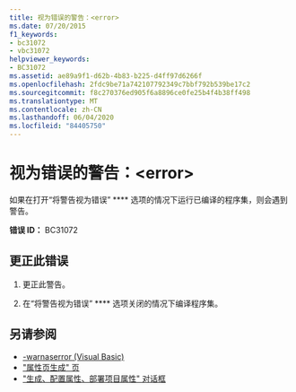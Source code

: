 ```yaml
---
title: 视为错误的警告：<error>
ms.date: 07/20/2015
f1_keywords:
- bc31072
- vbc31072
helpviewer_keywords:
- BC31072
ms.assetid: ae89a9f1-d62b-4b83-b225-d4ff97d6266f
ms.openlocfilehash: 2fdc9be71a742107792349c7bbf792b539be17c2
ms.sourcegitcommit: f8c270376ed905f6a8896ce0fe25b4f4b38ff498
ms.translationtype: MT
ms.contentlocale: zh-CN
ms.lasthandoff: 06/04/2020
ms.locfileid: "84405750"
---
```

# <a name="warning-treated-as-error-error"></a>视为错误的警告：\<error>
如果在打开“将警告视为错误” **** 选项的情况下运行已编译的程序集，则会遇到警告。  
  
 **错误 ID：** BC31072  
  
## <a name="to-correct-this-error"></a>更正此错误  
  
1. 更正此警告。  
  
2. 在“将警告视为错误” **** 选项关闭的情况下编译程序集。  
  
## <a name="see-also"></a>另请参阅

- [-warnaserror (Visual Basic)](../reference/command-line-compiler/warnaserror.md)
- ["属性页生成" 页](https://docs.microsoft.com/previous-versions/visualstudio/visual-studio-2010/zxbs6ywz(v=vs.100))
- ["生成、配置属性、部署项目属性" 对话框](https://docs.microsoft.com/previous-versions/visualstudio/visual-studio-2010/1befw7hy(v=vs.100))
